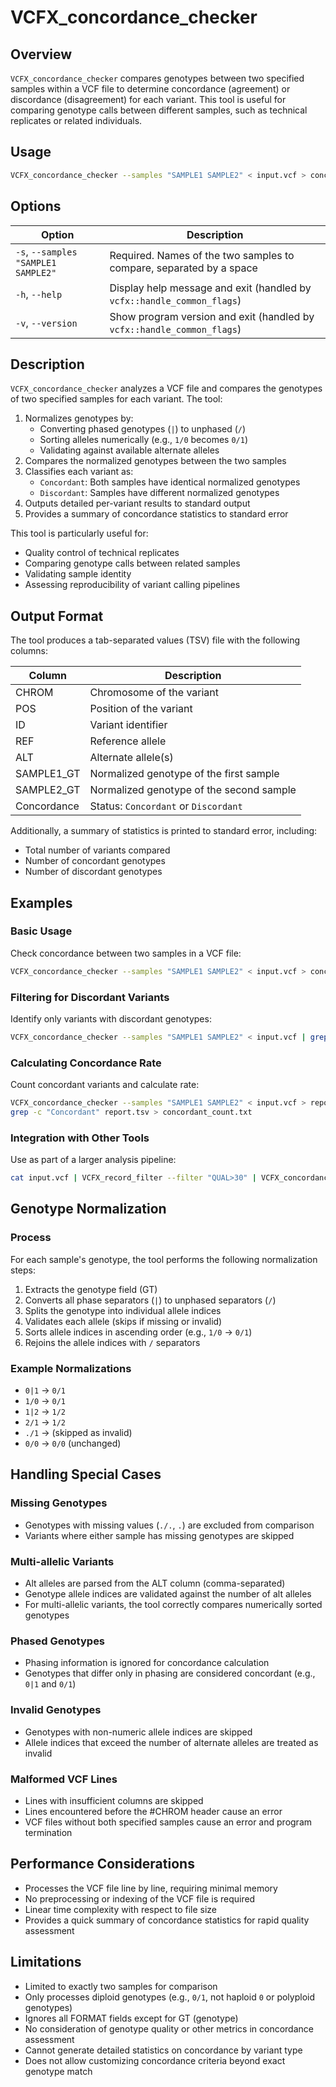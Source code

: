 # VCFX_concordance_checker

## Overview
`VCFX_concordance_checker` compares genotypes between two specified samples within a VCF file to determine concordance (agreement) or discordance (disagreement) for each variant. This tool is useful for comparing genotype calls between different samples, such as technical replicates or related individuals.

## Usage
```bash
VCFX_concordance_checker --samples "SAMPLE1 SAMPLE2" < input.vcf > concordance_report.tsv
```

## Options
| Option | Description |
|--------|-------------|
| `-s`, `--samples "SAMPLE1 SAMPLE2"` | Required. Names of the two samples to compare, separated by a space |
| `-h`, `--help` | Display help message and exit (handled by `vcfx::handle_common_flags`) |
| `-v`, `--version` | Show program version and exit (handled by `vcfx::handle_common_flags`) |

## Description
`VCFX_concordance_checker` analyzes a VCF file and compares the genotypes of two specified samples for each variant. The tool:

1. Normalizes genotypes by:
   - Converting phased genotypes (`|`) to unphased (`/`)
   - Sorting alleles numerically (e.g., `1/0` becomes `0/1`)
   - Validating against available alternate alleles
2. Compares the normalized genotypes between the two samples
3. Classifies each variant as:
   - `Concordant`: Both samples have identical normalized genotypes
   - `Discordant`: Samples have different normalized genotypes
4. Outputs detailed per-variant results to standard output
5. Provides a summary of concordance statistics to standard error

This tool is particularly useful for:
- Quality control of technical replicates
- Comparing genotype calls between related samples
- Validating sample identity
- Assessing reproducibility of variant calling pipelines

## Output Format
The tool produces a tab-separated values (TSV) file with the following columns:

| Column | Description |
|--------|-------------|
| CHROM | Chromosome of the variant |
| POS | Position of the variant |
| ID | Variant identifier |
| REF | Reference allele |
| ALT | Alternate allele(s) |
| SAMPLE1_GT | Normalized genotype of the first sample |
| SAMPLE2_GT | Normalized genotype of the second sample |
| Concordance | Status: `Concordant` or `Discordant` |

Additionally, a summary of statistics is printed to standard error, including:
- Total number of variants compared
- Number of concordant genotypes
- Number of discordant genotypes

## Examples

### Basic Usage
Check concordance between two samples in a VCF file:
```bash
VCFX_concordance_checker --samples "SAMPLE1 SAMPLE2" < input.vcf > concordance_report.tsv
```

### Filtering for Discordant Variants
Identify only variants with discordant genotypes:
```bash
VCFX_concordance_checker --samples "SAMPLE1 SAMPLE2" < input.vcf | grep "Discordant" > discordant_variants.tsv
```

### Calculating Concordance Rate
Count concordant variants and calculate rate:
```bash
VCFX_concordance_checker --samples "SAMPLE1 SAMPLE2" < input.vcf > report.tsv 2> stats.txt
grep -c "Concordant" report.tsv > concordant_count.txt
```

### Integration with Other Tools
Use as part of a larger analysis pipeline:
```bash
cat input.vcf | VCFX_record_filter --filter "QUAL>30" | VCFX_concordance_checker --samples "SAMPLE1 SAMPLE2" > high_quality_concordance.tsv
```

## Genotype Normalization

### Process
For each sample's genotype, the tool performs the following normalization steps:
1. Extracts the genotype field (GT)
2. Converts all phase separators (`|`) to unphased separators (`/`)
3. Splits the genotype into individual allele indices
4. Validates each allele (skips if missing or invalid)
5. Sorts allele indices in ascending order (e.g., `1/0` → `0/1`)
6. Rejoins the allele indices with `/` separators

### Example Normalizations
- `0|1` → `0/1`
- `1/0` → `0/1`
- `1|2` → `1/2`
- `2/1` → `1/2`
- `./1` → (skipped as invalid)
- `0/0` → `0/0` (unchanged)

## Handling Special Cases

### Missing Genotypes
- Genotypes with missing values (`./.`, `.`) are excluded from comparison
- Variants where either sample has missing genotypes are skipped

### Multi-allelic Variants
- Alt alleles are parsed from the ALT column (comma-separated)
- Genotype allele indices are validated against the number of alt alleles
- For multi-allelic variants, the tool correctly compares numerically sorted genotypes

### Phased Genotypes
- Phasing information is ignored for concordance calculation
- Genotypes that differ only in phasing are considered concordant (e.g., `0|1` and `0/1`)

### Invalid Genotypes
- Genotypes with non-numeric allele indices are skipped
- Allele indices that exceed the number of alternate alleles are treated as invalid

### Malformed VCF Lines
- Lines with insufficient columns are skipped
- Lines encountered before the #CHROM header cause an error
- VCF files without both specified samples cause an error and program termination

## Performance Considerations
- Processes the VCF file line by line, requiring minimal memory
- No preprocessing or indexing of the VCF file is required
- Linear time complexity with respect to file size
- Provides a quick summary of concordance statistics for rapid quality assessment

## Limitations
- Limited to exactly two samples for comparison
- Only processes diploid genotypes (e.g., `0/1`, not haploid `0` or polyploid genotypes)
- Ignores all FORMAT fields except for GT (genotype)
- No consideration of genotype quality or other metrics in concordance assessment
- Cannot generate detailed statistics on concordance by variant type
- Does not allow customizing concordance criteria beyond exact genotype match 